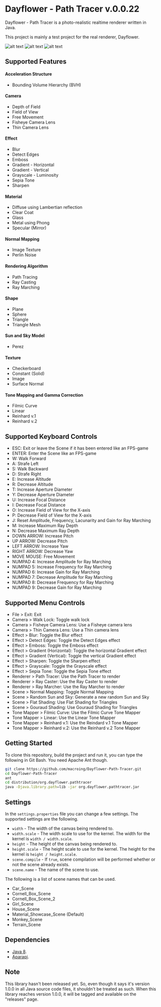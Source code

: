 Dayflower - Path Tracer v.0.0.22
================================
Dayflower - Path Tracer is a photo-realistic realtime renderer written in Java.

This project is mainly a test project for the real renderer, Dayflower.

![alt text](https://github.com/macroing/Dayflower-Path-Tracer/blob/master/images/Dayflower-Scene-1.png "Dayflower Path Tracer")
![alt text](https://github.com/macroing/Dayflower-Path-Tracer/blob/master/images/Dayflower-Scene-2.png "Dayflower Path Tracer")
![alt text](https://github.com/macroing/Dayflower-Path-Tracer/blob/master/images/Dayflower-Material-Showcase.png "Dayflower Path Tracer")

Supported Features
------------------
#### Acceleration Structure
* Bounding Volume Hierarchy (BVH)

#### Camera
* Depth of Field
* Field of View
* Free Movement
* Fisheye Camera Lens
* Thin Camera Lens

#### Effect
* Blur
* Detect Edges
* Emboss
* Gradient - Horizontal
* Gradient - Vertical
* Grayscale - Luminosity
* Sepia Tone
* Sharpen

#### Material
* Diffuse using Lambertian reflection
* Clear Coat
* Glass
* Metal using Phong
* Specular (Mirror)

#### Normal Mapping
* Image Texture
* Perlin Noise

#### Rendering Algorithm
* Path Tracing
* Ray Casting
* Ray Marching

#### Shape
* Plane
* Sphere
* Triangle
* Triangle Mesh

#### Sun and Sky Model
* Perez

#### Texture
* Checkerboard
* Constant (Solid)
* Image
* Surface Normal

#### Tone Mapping and Gamma Correction
* Filmic Curve
* Linear
* Reinhard v.1
* Reinhard v.2

Supported Keyboard Controls
---------------------------
* ESC: Exit or leave the Scene if it has been entered like an FPS-game
* ENTER: Enter the Scene like an FPS-game
* W: Walk Forward
* A: Strafe Left
* S: Walk Backward
* D: Strafe Right
* E: Increase Altitude
* R: Decrease Altitude
* T: Increase Aperture Diameter
* Y: Decrease Aperture Diameter
* U: Increase Focal Distance
* I: Decrease Focal Distance
* O: Increase Field of View for the X-axis
* P: Decrease Field of View for the X-axis
* J: Reset Amplitude, Frequency, Lacunarity and Gain for Ray Marching
* M: Increase Maximum Ray Depth
* N: Decrease Maximum Ray Depth
* DOWN ARROW: Increase Pitch
* UP ARROW: Decrease Pitch
* LEFT ARROW: Increase Yaw
* RIGHT ARROW: Decrease Yaw
* MOVE MOUSE: Free Movement
* NUMPAD 4: Increase Amplitude for Ray Marching
* NUMPAD 5: Increase Frequency for Ray Marching
* NUMPAD 6: Increase Gain for Ray Marching
* NUMPAD 7: Decrease Amplitude for Ray Marching
* NUMPAD 8: Decrease Frequency for Ray Marching
* NUMPAD 9: Decrease Gain for Ray Marching

Supported Menu Controls
-----------------------
* File > Exit: Exit
* Camera > Walk Lock: Toggle walk lock
* Camera > Fisheye Camera Lens: Use a Fisheye camera lens
* Camera > Thin Camera Lens: Use a Thin camera lens
* Effect > Blur: Toggle the Blur effect
* Effect > Detect Edges: Toggle the Detect Edges effect
* Effect > Emboss: Toggle the Emboss effect
* Effect > Gradient (Horizontal): Toggle the horizontal Gradient effect
* Effect > Gradient (Vertical): Toggle the vertical Gradient effect
* Effect > Sharpen: Toggle the Sharpen effect
* Effect > Grayscale: Toggle the Grayscale effect
* Effect > Sepia Tone: Toggle the Sepia Tone effect
* Renderer > Path Tracer: Use the Path Tracer to render
* Renderer > Ray Caster: Use the Ray Caster to render
* Renderer > Ray Marcher: Use the Ray Marcher to render
* Scene > Normal Mapping: Toggle Normal Mapping
* Scene > Random Sun and Sky: Generate a new random Sun and Sky
* Scene > Flat Shading: Use Flat Shading for Triangles
* Scene > Gouraud Shading: Use Gouraud Shading for Triangles
* Tone Mapper > Filmic Curve: Use the Filmic Curve Tone Mapper
* Tone Mapper > Linear: Use the Linear Tone Mapper
* Tone Mapper > Reinhard v.1: Use the Reindard v.1 Tone Mapper
* Tone Mapper > Reinhard v.2: Use the Reinhard v.2 Tone Mapper

Getting Started
---------------
To clone this repository, build the project and run it, you can type the following in Git Bash. You need Apache Ant though.
```bash
git clone https://github.com/macroing/Dayflower-Path-Tracer.git
cd Dayflower-Path-Tracer
ant
cd distribution/org.dayflower.pathtracer
java -Djava.library.path=lib -jar org.dayflower.pathtracer.jar
```

Settings
--------
In the ``settings.properties`` file you can change a few settings. The supported settings are the following.
* ``width`` - The width of the canvas being rendered to.
* ``width.scale`` - The width scale to use for the kernel. The width for the kernel is ``width / width.scale``.
* ``height`` - The height of the canvas being rendered to.
* ``height.scale`` - The height scale to use for the kernel. The height for the kernel is ``height / height.scale``.
* ``scene.compile`` - If ``true``, scene compilation will be performed whether or not the scene already exists.
* ``scene.name`` - The name of the scene to use.

The following is a list of scene names that can be used.
* Car_Scene
* Cornell_Box_Scene
* Cornell_Box_Scene_2
* Girl_Scene
* House_Scene
* Material_Showcase_Scene (Default)
* Monkey_Scene
* Terrain_Scene

Dependencies
------------
 - [Java 8](http://www.java.com).
 - [Aparapi](https://github.com/macroing/aparapi).

Note
----
This library hasn't been released yet. So, even though it says it's version 1.0.0 in all Java source code files, it shouldn't be treated as such. When this library reaches version 1.0.0, it will be tagged and available on the "releases" page.